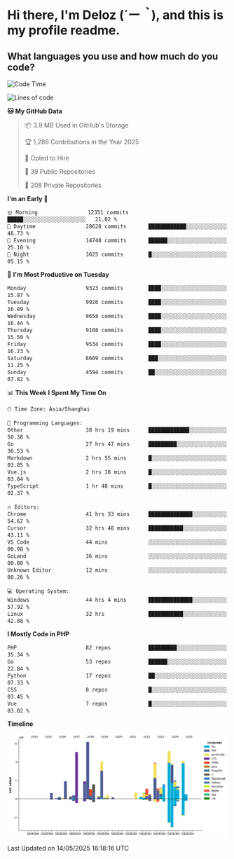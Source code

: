 # **Hi there, I'm Deloz (*´ー｀*), and this is my profile readme.**

## **What languages you use and how much do you code?**

<!--START_SECTION:waka-->
![Code Time](http://img.shields.io/badge/Code%20Time-6%2C358%20hrs%2020%20mins-blue)

![Lines of code](https://img.shields.io/badge/From%20Hello%20World%20I%27ve%20Written-52.2%20million%20lines%20of%20code-blue)

**🐱 My GitHub Data** 

> 📦 3.9 MB Used in GitHub's Storage 
 > 
> 🏆 1,286 Contributions in the Year 2025
 > 
> 💼 Opted to Hire
 > 
> 📜 39 Public Repositories 
 > 
> 🔑 208 Private Repositories 
 > 
**I'm an Early 🐤** 

```text
🌞 Morning                12351 commits       █████░░░░░░░░░░░░░░░░░░░░   21.02 % 
🌆 Daytime                28628 commits       ████████████░░░░░░░░░░░░░   48.73 % 
🌃 Evening                14748 commits       ██████░░░░░░░░░░░░░░░░░░░   25.10 % 
🌙 Night                  3025 commits        █░░░░░░░░░░░░░░░░░░░░░░░░   05.15 % 
```
📅 **I'm Most Productive on Tuesday** 

```text
Monday                   9323 commits        ████░░░░░░░░░░░░░░░░░░░░░   15.87 % 
Tuesday                  9926 commits        ████░░░░░░░░░░░░░░░░░░░░░   16.89 % 
Wednesday                9658 commits        ████░░░░░░░░░░░░░░░░░░░░░   16.44 % 
Thursday                 9108 commits        ████░░░░░░░░░░░░░░░░░░░░░   15.50 % 
Friday                   9534 commits        ████░░░░░░░░░░░░░░░░░░░░░   16.23 % 
Saturday                 6609 commits        ███░░░░░░░░░░░░░░░░░░░░░░   11.25 % 
Sunday                   4594 commits        ██░░░░░░░░░░░░░░░░░░░░░░░   07.82 % 
```


📊 **This Week I Spent My Time On** 

```text
🕑︎ Time Zone: Asia/Shanghai

💬 Programming Languages: 
Other                    38 hrs 19 mins      █████████████░░░░░░░░░░░░   50.38 % 
Go                       27 hrs 47 mins      █████████░░░░░░░░░░░░░░░░   36.53 % 
Markdown                 2 hrs 55 mins       █░░░░░░░░░░░░░░░░░░░░░░░░   03.85 % 
Vue.js                   2 hrs 18 mins       █░░░░░░░░░░░░░░░░░░░░░░░░   03.04 % 
TypeScript               1 hr 48 mins        █░░░░░░░░░░░░░░░░░░░░░░░░   02.37 % 

🔥 Editors: 
Chrome                   41 hrs 33 mins      ██████████████░░░░░░░░░░░   54.62 % 
Cursor                   32 hrs 48 mins      ███████████░░░░░░░░░░░░░░   43.11 % 
VS Code                  44 mins             ░░░░░░░░░░░░░░░░░░░░░░░░░   00.98 % 
GoLand                   36 mins             ░░░░░░░░░░░░░░░░░░░░░░░░░   00.80 % 
Unknown Editor           12 mins             ░░░░░░░░░░░░░░░░░░░░░░░░░   00.26 % 

💻 Operating System: 
Windows                  44 hrs 4 mins       ██████████████░░░░░░░░░░░   57.92 % 
Linux                    32 hrs              ███████████░░░░░░░░░░░░░░   42.08 % 
```

**I Mostly Code in PHP** 

```text
PHP                      82 repos            █████████░░░░░░░░░░░░░░░░   35.34 % 
Go                       53 repos            ██████░░░░░░░░░░░░░░░░░░░   22.84 % 
Python                   17 repos            ██░░░░░░░░░░░░░░░░░░░░░░░   07.33 % 
CSS                      8 repos             █░░░░░░░░░░░░░░░░░░░░░░░░   03.45 % 
Vue                      7 repos             █░░░░░░░░░░░░░░░░░░░░░░░░   03.02 % 
```



**Timeline**

![Lines of Code chart](https://raw.githubusercontent.com/deloz/deloz/main/assets/bar_graph.png)


 Last Updated on 14/05/2025 16:18:16 UTC
<!--END_SECTION:waka-->
